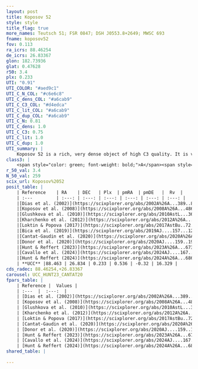 ```yaml
---
layout: post
title: Koposov 52
style: style
title_flag: true
more_names: Teutsch 51; FSR 0847; DSH J0553.8+2649; MWSC 693
fname: koposov52
fov: 0.113
ra_icrs: 88.46254
de_icrs: 26.83367
glon: 182.73936
glat: 0.47628
r50: 3.4
plx: 0.233
UTI: "0.91"
UTI_COLOR: "#aed9c1"
UTI_C_N_COL: "#c6e6c8"
UTI_C_dens_COL: "#a6cab9"
UTI_C_C3_COL: "#d4edca"
UTI_C_lit_COL: "#a6cab9"
UTI_C_dup_COL: "#a6cab9"
UTI_C_N: 0.81
UTI_C_dens: 1.0
UTI_C_C3: 0.75
UTI_C_lit: 1.0
UTI_C_dup: 1.0
UTI_summary: |
    Koposov 52 is a rich, very dense object of high C3 quality. It is very well-studied in the literature.
class3: |
    <span style="color: green; font-weight: bold;">A</span><span style="color: #FFC300; font-weight: bold;">B</span>
r_50_val: 3.4
N_50_val: 259
scix_url: Koposov%2052
posit_table: |
    | Reference    | RA    | DEC   | Plx  | pmRA  | pmDE   |  Rv  |
    | :---         | :---: | :---: | :---: | :---: | :---: | :---: |
    |[Dias et al. (2002)](https://scixplorer.org/abs/2002A%26A...389..871D) | 88.467 | 26.83 | -- | 1.31 | -1.12 | -- |
    |[Koposov et al. (2008)](https://scixplorer.org/abs/2008A%26A...486..771K) | 88.454 | 26.841 | -- | -- | -- | -- |
    |[Glushkova et al. (2010)](https://scixplorer.org/abs/2010AstL...36...75G) | 88.454 | 26.841 | -- | -- | -- | -- |
    |[Kharchenko et al. (2012)](https://scixplorer.org/abs/2012A%26A...543A.156K) | 88.46 | 26.83 | -- | 1.31 | -1.12 | -- |
    |[Loktin & Popova (2017)](https://scixplorer.org/abs/2017AstBu..72..257L) | 88.47 | 26.83 | -- | 0.782 | -0.838 | -- |
    |[Bica et al. (2019)](https://scixplorer.org/abs/2019AJ....157...12B) | 88.464 | 26.832 | -- | -- | -- | -- |
    |[Cantat-Gaudin et al. (2020)](https://scixplorer.org/abs/2020A%26A...640A...1C) | 88.463 | 26.834 | 0.216 | 0.545 | -0.345 | -- |
    |[Donor et al. (2020)](https://scixplorer.org/abs/2020AJ....159..199D) | 88.46 | 26.83 | -- | 0.62 | -0.29 | 17.7 |
    |[Hunt & Reffert (2023)](https://scixplorer.org/abs/2023A%26A...673A.114H) | 88.464 | 26.83 | 0.236 | 0.538 | -0.317 | 13.463 |
    |[Cavallo et al. (2024)](https://scixplorer.org/abs/2024AJ....167...12C) | 88.471 | 26.821 | 0.226 | -- | -- | -- |
    |[Hunt & Reffert (2024)](https://scixplorer.org/abs/2024A%26A...686A..42H) | 88.464 | 26.83 | 0.236 | 0.538 | -0.317 | 13.463 |
    | **UCC** |88.463 | 26.834 | 0.233 | 0.536 | -0.32 | 16.329 | 
cds_radec: 88.46254,+26.83367
carousel: UCC_HUNT23_CANTAT20
fpars_table: |
    | Reference |  Values |
    | :---  |  :---:  |
    | [Dias et al. (2002)](https://scixplorer.org/abs/2002A%26A...389..871D) | `E(B-V)=1.06, Dist=3300.0, Age=8.9` |
    | [Koposov et al. (2008)](https://scixplorer.org/abs/2008A%26A...486..771K) | `E(B-V)=1.03, Distance=2900, Age=8.95` |
    | [Glushkova et al. (2010)](https://scixplorer.org/abs/2010AstL...36...75G) | `E(B-V)=1.03, Dm=12.32, Age=8.95` |
    | [Kharchenko et al. (2012)](https://scixplorer.org/abs/2012A%26A...543A.156K) | `e_bv=1.27, distance=3787, log_age=8.725` |
    | [Loktin & Popova (2017)](https://scixplorer.org/abs/2017AstBu..72..257L) | `E(B-V)=1.089, Dmod=14.016, logt=8.39` |
    | [Cantat-Gaudin et al. (2020)](https://scixplorer.org/abs/2020A%26A...640A...1C) | `AVNN=2.62, DMNN=13.35, AgeNN=8.83` |
    | [Donor et al. (2020)](https://scixplorer.org/abs/2020AJ....159..199D) | `Fe/H=-0.33` |
    | [Hunt & Reffert (2023)](https://scixplorer.org/abs/2023A%26A...673A.114H) | `AV50=3.172, diffAV50=2.123, MOD50=12.875, logAge50=8.877` |
    | [Cavallo et al. (2024)](https://scixplorer.org/abs/2024AJ....167...12C) | `AV50=3.25, dMod50=13.36, logAge50=8.75, [Fe/H]50=-0.03` |
    | [Hunt & Reffert (2024)](https://scixplorer.org/abs/2024A%26A...686A..42H) | `MassJ=2154.98` |
shared_table: |
    
---
```

